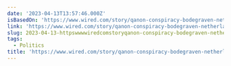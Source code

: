 ```yaml
---
date: '2023-04-13T13:57:46.000Z'
isBasedOn: 'https://www.wired.com/story/qanon-conspiracy-bodegraven-netherlands/'
link: 'https://www.wired.com/story/qanon-conspiracy-bodegraven-netherlands/'
slug: 2023-04-13-httpswwwwiredcomstoryqanon-conspiracy-bodegraven-netherlands
tags:
  - Politics
title: 'https://www.wired.com/story/qanon-conspiracy-bodegraven-netherlands/'
---
```


